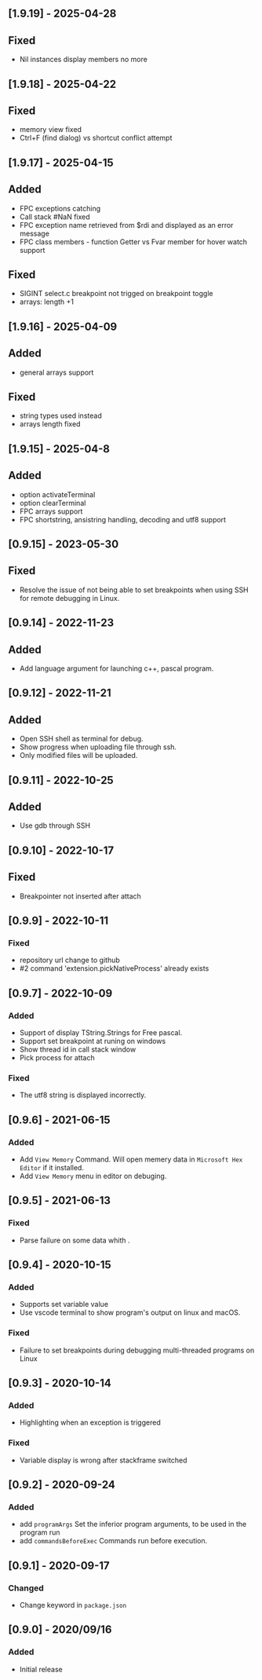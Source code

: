 ## [1.9.19] - 2025-04-28
## Fixed
- Nil instances display members no more

## [1.9.18] - 2025-04-22
## Fixed
- memory view fixed
- Ctrl+F (find dialog) vs shortcut conflict attempt

## [1.9.17] - 2025-04-15
## Added
- FPC exceptions catching
- Call stack #NaN fixed
- FPC exception name retrieved from $rdi and displayed as an error message
- FPC class members - function Getter vs Fvar member for hover watch support
## Fixed
- SIGINT select.c breakpoint not trigged on breakpoint toggle
- arrays: length +1

## [1.9.16] - 2025-04-09
## Added
- general arrays support
## Fixed
- string types used instead
- arrays length fixed

## [1.9.15] - 2025-04-8
## Added
- option activateTerminal
- option clearTerminal
- FPC arrays support
- FPC shortstring, ansistring handling, decoding and utf8 support

## [0.9.15] - 2023-05-30
## Fixed
- Resolve the issue of not being able to set breakpoints when using SSH for remote debugging in Linux.

## [0.9.14] - 2022-11-23
## Added
- Add language argument for launching c++, pascal program.

## [0.9.12] - 2022-11-21
## Added
- Open SSH shell as terminal for debug.
- Show progress when uploading file through ssh.
- Only modified files will be uploaded.

## [0.9.11] - 2022-10-25
## Added
- Use gdb through SSH

## [0.9.10] - 2022-10-17
## Fixed
- Breakpointer not inserted after attach

## [0.9.9] -  2022-10-11
### Fixed
 - repository url change to github
 - #2 command 'extension.pickNativeProcess' already exists

## [0.9.7] -  2022-10-09
### Added
- Support of display TString.Strings for Free pascal.
- Support set breakpoint at runing on windows
- Show thread id in call stack window
- Pick process for attach

### Fixed
- The utf8 string is displayed incorrectly.

## [0.9.6] -  2021-06-15
### Added
- Add `View Memory` Command. Will open memery data in `Microsoft Hex Editor` if it installed.
- Add `View Memory` menu in editor on debuging.

## [0.9.5] -  2021-06-13
### Fixed
- Parse failure on some data whith \.

## [0.9.4] -  2020-10-15
### Added
- Supports set variable value
- Use vscode terminal to show program's output on linux and macOS.
### Fixed
- Failure to set breakpoints during debugging multi-threaded programs on Linux

## [0.9.3] -  2020-10-14
### Added
- Highlighting when an exception is triggered
### Fixed
- Variable display is wrong after stackframe switched

## [0.9.2] -  2020-09-24
### Added
- add `programArgs` Set the inferior program arguments, to be used in the program run
- add `commandsBeforeExec` Commands run before execution.
## [0.9.1] -  2020-09-17
### Changed
-  Change keyword in `package.json`
## [0.9.0] - 2020/09/16
### Added
* Initial release


